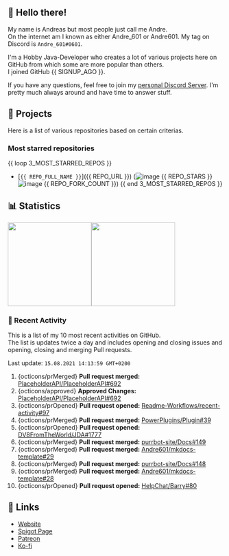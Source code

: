 <!-- Links -->
[purr]: https://purrbot.site
[discord]: https://discord.gg/6dazXp6
[website]: https://andre601.ch
[spigot]: https://www.spigotmc.org/resources/authors/56829/
[patreon]: https://patreon.com/andre_601
[ko-fi]: https://ko-fi.com/andre_601

## 👋 Hello there!
My name is Andreas but most people just call me Andre.  
On the internet am I known as either Andre_601 or Andre601. My tag on Discord is `Andre_601#0601`.

I'm a Hobby Java-Developer who creates a lot of various projects here on GitHub from which some are more popular than others.  
I joined GitHub {{ SIGNUP_AGO }}.

If you have any questions, feel free to join my [personal Discord Server][discord]. I'm pretty much always around and have time to answer stuff.

## 📁 Projects
Here is a list of various repositories based on certain criterias.

### Most starred repositories

{{ loop 3_MOST_STARRED_REPOS }}
- [`{{ REPO_FULL_NAME }}`]({{ REPO_URL }}) (![image](https://cdn.jsdelivr.net/gh/Readme-Workflows/Readme-Icons@main/icons/octicons/StarredRepository.svg) {{ REPO_STARS }} ![image](https://cdn.jsdelivr.net/gh/Readme-Workflows/Readme-Icons@main/icons/octicons/ForkedRepository.svg) {{ REPO_FORK_COUNT }})
{{ end 3_MOST_STARRED_REPOS }}

## 📊 Statistics
<img height="195px" src="https://github-readme-stats.vercel.app/api?username=Andre601&show_icons=true&hide_rank=true&title_color=3498db&bg_color=ffffff00&text_color=718096&disable_animations=true"><img height="195px" src="https://github-readme-stats.vercel.app/api/top-langs?username=Andre601&layout=compact&title_color=3498db&bg_color=ffffff00&text_color=718096">

### 📜 Recent Activity
This is a list of my 10 most recent activities on GitHub.  
The list is updates twice a day and includes opening and closing issues and opening, closing and merging Pull requests.

<!--RECENT_ACTIVITY:last_update-->
Last update: `15.08.2021 14:13:59 GMT+0200`
<!--RECENT_ACTIVITY:last_update_end-->
<!--RECENT_ACTIVITY:start-->
1. {octicons/prMerged} **Pull request merged:** [PlaceholderAPI/PlaceholderAPI#692](https://github.com/PlaceholderAPI/PlaceholderAPI/pull/692)
2. {octicons/approved} **Approved Changes:** [PlaceholderAPI/PlaceholderAPI#692](https://github.com/PlaceholderAPI/PlaceholderAPI/pull/692#pullrequestreview-730134806)
3. {octicons/prOpened} **Pull request opened:** [Readme-Workflows/recent-activity#97](https://github.com/Readme-Workflows/recent-activity/pull/97)
4. {octicons/prMerged} **Pull request merged:** [PowerPlugins/Plugin#39](https://github.com/PowerPlugins/Plugin/pull/39)
5. {octicons/prOpened} **Pull request opened:** [DV8FromTheWorld/JDA#1777](https://github.com/DV8FromTheWorld/JDA/pull/1777)
6. {octicons/prMerged} **Pull request merged:** [purrbot-site/Docs#149](https://github.com/purrbot-site/Docs/pull/149)
7. {octicons/prMerged} **Pull request merged:** [Andre601/mkdocs-template#29](https://github.com/Andre601/mkdocs-template/pull/29)
8. {octicons/prMerged} **Pull request merged:** [purrbot-site/Docs#148](https://github.com/purrbot-site/Docs/pull/148)
9. {octicons/prMerged} **Pull request merged:** [Andre601/mkdocs-template#28](https://github.com/Andre601/mkdocs-template/pull/28)
10. {octicons/prOpened} **Pull request opened:** [HelpChat/Barry#80](https://github.com/HelpChat/Barry/pull/80)
<!--RECENT_ACTIVITY:end-->

## 🔗 Links
- [Website]
- [Spigot Page][spigot]
- [Patreon]
- [Ko-fi]
